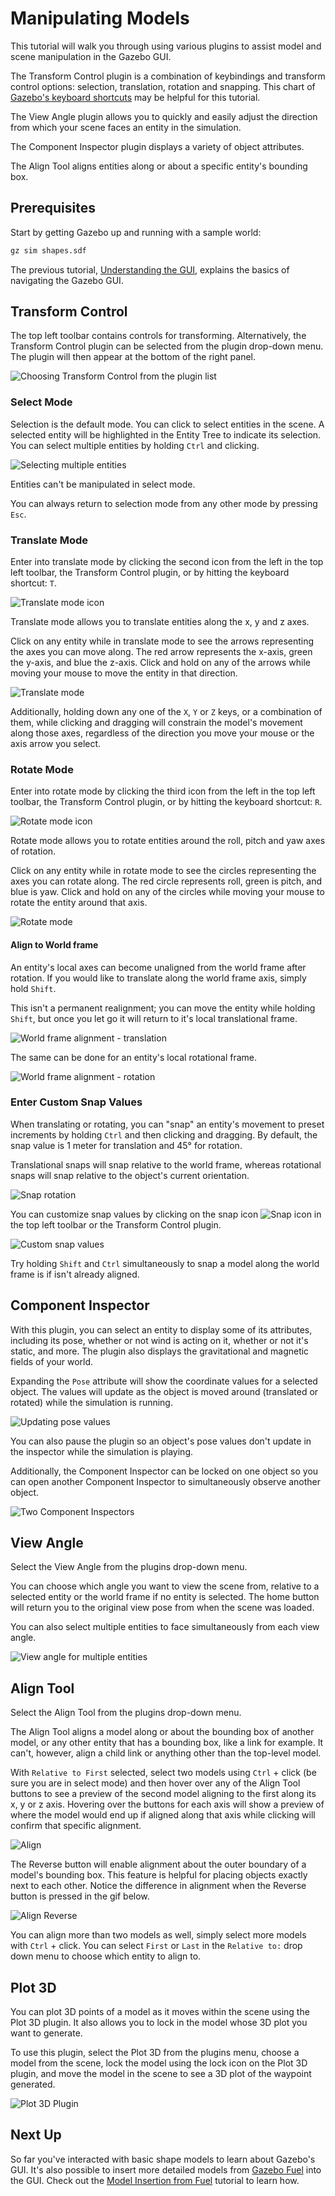 # Manipulating Models

This tutorial will walk you through using various plugins to assist model and scene manipulation in the Gazebo GUI.

The Transform Control plugin is a combination of keybindings and transform control options: selection, translation, rotation and snapping.
This chart of [Gazebo's keyboard shortcuts](hotkeys) may be helpful for this tutorial.

The View Angle plugin allows you to quickly and easily adjust the direction from which your scene faces an entity in the simulation.

The Component Inspector plugin displays a variety of object attributes.

The Align Tool aligns entities along or about a specific entity's bounding box.

## Prerequisites

Start by getting Gazebo up and running with a sample world:

```bash
gz sim shapes.sdf
```

The previous tutorial, [Understanding the GUI](gui), explains the basics of navigating the Gazebo GUI.

## Transform Control

The top left toolbar contains controls for transforming.
Alternatively, the Transform Control plugin can be selected from the plugin drop-down menu.
The plugin will then appear at the bottom of the right panel.

![Choosing Transform Control from the plugin list](img/plugins.png)

### Select Mode

Selection is the default mode.
You can click to select entities in the scene.
A selected entity will be highlighted in the Entity Tree to indicate its selection.
You can select multiple entities by holding `Ctrl` and clicking.

![Selecting multiple entities](img/select_mult.png)

Entities can't be manipulated in select mode.

You can always return to selection mode from any other mode by pressing `Esc`.

### Translate Mode

Enter into translate mode by clicking the second icon from the left in the top left toolbar, the Transform Control plugin, or by hitting the keyboard shortcut: `T`.

![Translate mode icon](img/translate_icon.png)

Translate mode allows you to translate entities along the x, y and z axes.

Click on any entity while in translate mode to see the arrows representing the axes you can move along.
The red arrow represents the x-axis, green the y-axis, and blue the z-axis.
Click and hold on any of the arrows while moving your mouse to move the entity in that direction.

![Translate mode](img/translate.gif)

Additionally, holding down any one of the `X`, `Y` or `Z` keys, or a combination of them, while clicking and dragging will constrain the model's movement along those axes, regardless of the direction you move your mouse or the axis arrow you select.

### Rotate Mode

Enter into rotate mode by clicking the third icon from the left in the top left toolbar, the Transform Control plugin, or by hitting the keyboard shortcut: `R`.

![Rotate mode icon](img/rotate_icon.png)

Rotate mode allows you to rotate entities around the roll, pitch and yaw axes of rotation.

Click on any entity while in rotate mode to see the circles representing the axes you can rotate along.
The red circle represents roll, green is pitch, and blue is yaw.
Click and hold on any of the circles while moving your mouse to rotate the entity around that axis.

![Rotate mode](img/rotate.gif)

#### Align to World frame

An entity's local axes can become unaligned from the world frame after rotation.
If you would like to translate along the world frame axis, simply hold `Shift`.

This isn't a permanent realignment; you can move the entity while holding `Shift`, but once you let go it will return to it's local translational frame.

![World frame alignment - translation](img/translate_worldframe.gif)

The same can be done for an entity's local rotational frame.

![World frame alignment - rotation](img/rotate_worldframe.gif)

### Enter Custom Snap Values

When translating or rotating, you can "snap" an entity's movement to preset increments by holding `Ctrl` and then clicking and dragging.
By default, the snap value is 1 meter for translation and 45° for rotation.

Translational snaps will snap relative to the world frame, whereas rotational snaps will snap relative to the object's current orientation.

![Snap rotation](img/snap.gif)

You can customize snap values by clicking on the snap icon ![Snap icon](img/snap_icon.png) in the top left toolbar or the Transform Control plugin.

![Custom snap values](img/custom_snap.png)

Try holding `Shift` and `Ctrl` simultaneously to snap a model along the world frame is if isn't already aligned.

## Component Inspector

With this plugin, you can select an entity to display some of its attributes, including its pose, whether or not wind is acting on it, whether or not it's static, and more.
The plugin also displays the gravitational and magnetic fields of your world.

Expanding the `Pose` attribute will show the coordinate values for a selected object.
The values will update as the object is moved around (translated or rotated) while the simulation is running.

![Updating pose values](img/pose_value.gif)

You can also pause the plugin so an object's pose values don't update in the inspector while the simulation is playing.

Additionally, the Component Inspector can be locked on one object so you can open another Component Inspector to simultaneously observe another object.

![Two Component Inspectors](img/pose2.gif)

## View Angle

Select the View Angle from the plugins drop-down menu.

You can choose which angle you want to view the scene from, relative to a selected entity or the world frame if no entity is selected.
The home button will return you to the original view pose from when the scene was loaded.

You can also select multiple entities to face simultaneously from each view angle.

![View angle for multiple entities](img/view.gif)

## Align Tool

Select the Align Tool from the plugins drop-down menu.

The Align Tool aligns a model along or about the bounding box of another model, or any other entity that has a bounding box, like a link for example.
It can't, however, align a child link or anything other than the top-level model.

With `Relative to First` selected, select two models using `Ctrl` + click (be sure you are in select mode) and then hover over any of the Align Tool
buttons to see a preview of the second model aligning to the first along its x, y or z axis.
Hovering over the buttons for each axis will show a preview of where the model would end up if aligned along that axis while clicking will confirm that
specific alignment.

![Align](img/align.gif)

The Reverse button will enable alignment about the outer boundary of a model's bounding box.  This feature is helpful for placing objects exactly next to each
other.  Notice the difference in alignment when the Reverse button is pressed in the gif below.

![Align Reverse](img/align_reverse.gif)

You can align more than two models as well, simply select more models with `Ctrl` + click. You can select `First` or `Last` in the `Relative to:` drop down menu to
choose which entity to align to.

## Plot 3D

You can plot 3D points of a model as it moves within the scene using the Plot 3D plugin. It also allows you to lock in the model whose 3D plot you want to generate.

To use this plugin, select the Plot 3D from the plugins menu, choose a model from the scene, lock the model using the lock icon on the Plot 3D plugin, and move the model in the scene to see a 3D plot of the waypoint generated.

![Plot 3D Plugin](img/plot3d_plugin_locked.gif)

## Next Up

So far you've interacted with basic shape models to learn about Gazebo's GUI.
It's also possible to insert more detailed models from [Gazebo Fuel](https://app.gazebosim.org) into the GUI.
Check out the [Model Insertion from Fuel](fuel_insert) tutorial to learn how.

